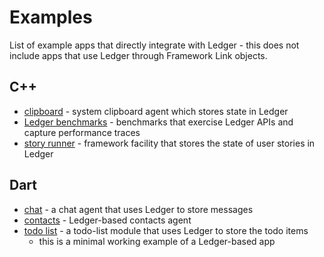 # Examples

List of example apps that directly integrate with Ledger - this does not include
apps that use Ledger through Framework Link objects.

## C++

 * [clipboard] - system clipboard agent which stores state in Ledger
 * [Ledger benchmarks] - benchmarks that exercise Ledger APIs and capture
   performance traces
 * [story runner] - framework facility that stores the state of user stories in
   Ledger

## Dart

 * [chat] - a chat agent that uses Ledger to store messages
 * [contacts] - Ledger-based contacts agent
 * [todo list] - a todo-list module that uses Ledger to store the todo items
   * this is a minimal working example of a Ledger-based app

[chat]: https://fuchsia.googlesource.com/topaz/+/master/app/chat/
[clipboard]: https://fuchsia.googlesource.com/peridot/+/master/bin/agents/clipboard/
[contacts]: https://fuchsia.googlesource.com/topaz/+/master/app/contacts/
[Ledger benchmarks]: https://fuchsia.googlesource.com/peridot/+/master/bin/ledger/tests/benchmark
[story runner]: https://fuchsia.googlesource.com/peridot/+/master/bin/story_runner/
[todo list]: https://fuchsia.googlesource.com/topaz/examples/+/master/ledger/todo_list
